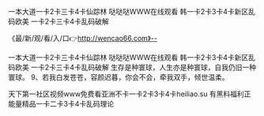 一本大道一卡2卡三卡4卡仙踪林
哒哒哒WWW在线观看
韩一卡2卡3卡4卡新区乱码欧美
一卡2卡三卡4卡乱码破解


《最/新/观/看/入/口👉http://wencao66.com》--

一本大道一卡2卡三卡4卡仙踪林
哒哒哒WWW在线观看
韩一卡2卡3卡4卡新区乱码欧美
一卡2卡三卡4卡乱码破解
生存是种寰球，人生亦是种寰球，自我仍旧一种寰球。
	9、若我白发苍苍，容颜迟暮，你会不会，牵我双手，倾世温柔。





天下第一社区视频www免费看亚洲不卡一卡2卡3卡4卡heiliao.su 有黑料福利正能量精品一卡二卡3卡4卡乱码理论
